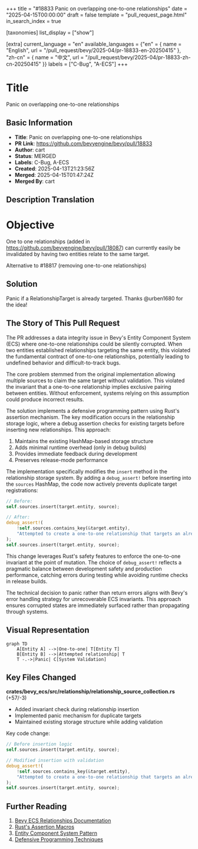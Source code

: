 +++
title = "#18833 Panic on overlapping one-to-one relationships"
date = "2025-04-15T00:00:00"
draft = false
template = "pull_request_page.html"
in_search_index = true

[taxonomies]
list_display = ["show"]

[extra]
current_language = "en"
available_languages = {"en" = { name = "English", url = "/pull_request/bevy/2025-04/pr-18833-en-20250415" }, "zh-cn" = { name = "中文", url = "/pull_request/bevy/2025-04/pr-18833-zh-cn-20250415" }}
labels = ["C-Bug", "A-ECS"]
+++

# Title
Panic on overlapping one-to-one relationships

## Basic Information
- **Title**: Panic on overlapping one-to-one relationships
- **PR Link**: https://github.com/bevyengine/bevy/pull/18833
- **Author**: cart
- **Status**: MERGED
- **Labels**: C-Bug, A-ECS
- **Created**: 2025-04-13T21:23:56Z
- **Merged**: 2025-04-15T01:47:24Z
- **Merged By**: cart

## Description Translation
# Objective

One to one relationships (added in https://github.com/bevyengine/bevy/pull/18087) can currently easily be invalidated by having two entities relate to the same target.

Alternative to #18817 (removing one-to-one relationships)

## Solution

Panic if a RelationshipTarget is already targeted. Thanks @urben1680 for the idea!

## The Story of This Pull Request

The PR addresses a data integrity issue in Bevy's Entity Component System (ECS) where one-to-one relationships could be silently corrupted. When two entities established relationships targeting the same entity, this violated the fundamental contract of one-to-one relationships, potentially leading to undefined behavior and difficult-to-track bugs.

The core problem stemmed from the original implementation allowing multiple sources to claim the same target without validation. This violated the invariant that a one-to-one relationship implies exclusive pairing between entities. Without enforcement, systems relying on this assumption could produce incorrect results.

The solution implements a defensive programming pattern using Rust's assertion mechanism. The key modification occurs in the relationship storage logic, where a debug assertion checks for existing targets before inserting new relationships. This approach:

1. Maintains the existing HashMap-based storage structure
2. Adds minimal runtime overhead (only in debug builds)
3. Provides immediate feedback during development
4. Preserves release-mode performance

The implementation specifically modifies the `insert` method in the relationship storage system. By adding a `debug_assert!` before inserting into the `sources` HashMap, the code now actively prevents duplicate target registrations:

```rust
// Before:
self.sources.insert(target.entity, source);

// After:
debug_assert!(
    !self.sources.contains_key(&target.entity),
    "Attempted to create a one-to-one relationship that targets an already targeted entity"
);
self.sources.insert(target.entity, source);
```

This change leverages Rust's safety features to enforce the one-to-one invariant at the point of mutation. The choice of `debug_assert!` reflects a pragmatic balance between development safety and production performance, catching errors during testing while avoiding runtime checks in release builds.

The technical decision to panic rather than return errors aligns with Bevy's error handling strategy for unrecoverable ECS invariants. This approach ensures corrupted states are immediately surfaced rather than propagating through systems.

## Visual Representation

```mermaid
graph TD
    A[Entity A] -->|One-to-one| T[Entity T]
    B[Entity B] -->|Attempted relationship| T
    T -.->|Panic| C[System Validation]
```

## Key Files Changed

**crates/bevy_ecs/src/relationship/relationship_source_collection.rs** (+57/-3)
- Added invariant check during relationship insertion
- Implemented panic mechanism for duplicate targets
- Maintained existing storage structure while adding validation

Key code change:
```rust
// Before insertion logic
self.sources.insert(target.entity, source);

// Modified insertion with validation
debug_assert!(
    !self.sources.contains_key(&target.entity),
    "Attempted to create a one-to-one relationship that targets an already targeted entity"
);
self.sources.insert(target.entity, source);
```

## Further Reading
1. [Bevy ECS Relationships Documentation](https://bevyengine.org/learn/book/ecs-relationships/)
2. [Rust's Assertion Macros](https://doc.rust-lang.org/std/macro.assert.html)
3. [Entity Component System Pattern](https://en.wikipedia.org/wiki/Entity_component_system)
4. [Defensive Programming Techniques](https://wiki.c2.com/?DefensiveProgramming)